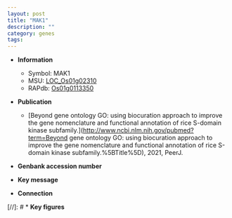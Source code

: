 ```yaml
---
layout: post
title: "MAK1"
description: ""
category: genes
tags: 
---
```


* **Information**  
    + Symbol: MAK1  
    + MSU: [LOC_Os01g02310](http://rice.uga.edu/cgi-bin/ORF_infopage.cgi?orf=LOC_Os01g02310)  
    + RAPdb: [Os01g0113350](https://rapdb.dna.affrc.go.jp/locus/?name=Os01g0113350)  

* **Publication**  
    + [Beyond gene ontology GO: using biocuration approach to improve the gene nomenclature and functional annotation of rice S-domain kinase subfamily.](http://www.ncbi.nlm.nih.gov/pubmed?term=Beyond gene ontology GO: using biocuration approach to improve the gene nomenclature and functional annotation of rice S-domain kinase subfamily.%5BTitle%5D), 2021, PeerJ.

* **Genbank accession number**  

* **Key message**  

* **Connection**  

[//]: # * **Key figures**  


